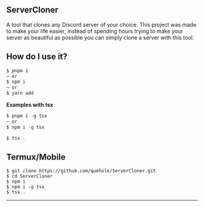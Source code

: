 ## ServerCloner

A tool that clones any Discord server of your choice.
This project was made to make your life easier, instead of spending hours trying to make your server as beautiful as possible you can simply clone a server with this tool.


## How do I use it?

```typescript
$ pnpm i
— or
$ npm i
— or
$ yarn add
```

**Examples with tsx**
```typescript
$ pnpm i -g tsx
— or
$ npm i -g tsx
```

```typescript
$ tsx .
```

## Termux/Mobile
```Termux/Moblie
$ git clone https://github.com/quehole/ServerCloner.git
$ cd ServerCloner
$ npm i
$ npm i -g tsx
$ tsx .
```
-----------

